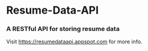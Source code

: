 # Resume-Data-API
### A RESTful API for storing resume data

Visit https://resumedataapi.appspot.com for more info. 

